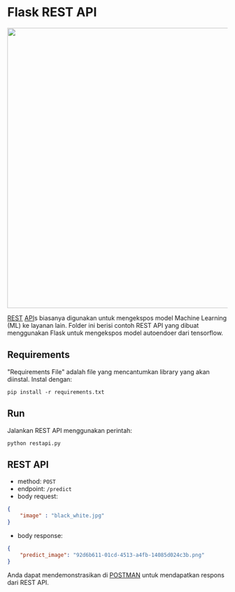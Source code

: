# Flask REST API

<p align="center">
    <img src="https://miro.medium.com/max/828/1*FE2SydD7QgbvNqtKT7WVSA.gif"  width="640" style="vertical-align:middle">
</p>

[REST](https://en.wikipedia.org/wiki/Representational_state_transfer) [API](https://en.wikipedia.org/wiki/API)s biasanya digunakan untuk mengekspos model Machine Learning (ML) ke layanan lain.
Folder ini berisi contoh REST API yang dibuat menggunakan Flask untuk mengekspos model autoendoer dari tensorflow.

## Requirements
 
"Requirements File" adalah file yang mencantumkan library yang akan diinstal. Instal dengan:

```shell
pip install -r requirements.txt
```

## Run

Jalankan REST API menggunakan perintah:

```shell
python restapi.py
```

## REST API
- method: `POST`
- endpoint: `/predict`
- body request:
```JSON
{
    "image" : "black_white.jpg"
}
```
- body response:
```JSON
{
    "predict_image": "92d6b611-01cd-4513-a4fb-14085d024c3b.png"
}
```

Anda dapat mendemonstrasikan di [POSTMAN](https://www.postman.com/) untuk mendapatkan respons dari REST API.
